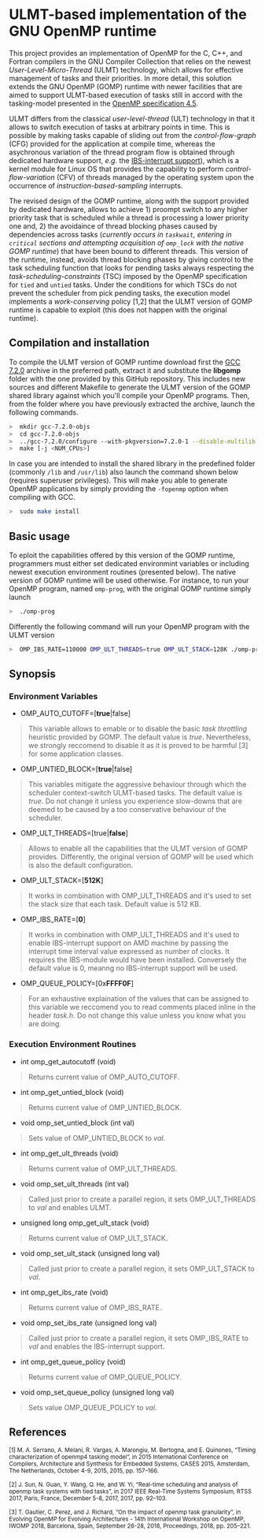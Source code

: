 # ULMT-based implementation of the GNU OpenMP runtime

This project provides an implementation of OpenMP for the C, C++, and Fortran compilers in the GNU Compiler Collection that relies on the newest *User-Level-Micro-Thread* (ULMT) technology, which allows for effective management of tasks and their priorities. In more detail, this solution extends the GNU OpenMP (GOMP) runtime with newer facilities that are aimed to support ULMT-based execution of tasks still in accord with the tasking-model presented in the <a href="https://www.openmp.org/wp-content/uploads/openmp-4.5.pdf">OpenMP specification 4.5</a>.

ULMT differs from the classical *user-level-thread* (ULT) technology in that it allows to switch execution of tasks at arbitrary points in time. This is possible by making tasks capable of sliding out from the *control-flow-graph* (CFG) provided for the application at compile time, whereas the asychronous variation of the thread program flow is obtained through dedicated hardware support, *e.g.* the <a href="https://github.com/HPDCS/IBS-Support-ULMT">IBS-interrupt support</a>), which is a kernel module for Linux OS that provides the capability to perform *control-flow-variation* (CFV) of threads managed by the operating system upon the occurrence of *instruction-based-sampling* interrupts.

The revised design of the GOMP runtime, along with the support provided by dedicated hardware, allows to achieve 1) proompt switch to any higher priority task that is scheduled while a thread is processing a lower priority one and, 2) the avoidaince of thread blocking phases caused by dependencies across tasks (*currently occurs in `taskwait`, entering in `critical` sections and attempting acquisition of `omp_lock` with the native GOMP runtime*) that have been bound to different threads. This version of the runtime, instead, avoids thread blocking phases by giving control to the task scheduling function that looks for pending tasks always respecting the *task-scheduling-constraints* (TSC) imposed by the OpenMP specification for `tied` and `untied` tasks. Under the conditions for which TSCs do not prevent the scheduler from pick pending tasks, the execution model implements a *work-conserving* policy [1,2] that the ULMT version of GOMP runtime is capable to exploit (this does not happen with the original runtime).


## Compilation and installation

To compile the ULMT version of GOMP runtime download first the <a href="https://ftp.gnu.org/gnu/gcc/gcc-7.2.0/gcc-7.2.0.tar.gz">GCC 7.2.0</a> archive in the preferred path, extract it and substitute the **libgomp** folder with the one provided by this GitHub repository. This includes new sources and different Makefile to generate the ULMT version of the GOMP shared library against which you'll compile your OpenMP programs. Then, from the folder where you have previously extracted the archive, launch the following commands.

```sh
>  mkdir gcc-7.2.0-objs
>  cd gcc-7.2.0-objs
>  ../gcc-7.2.0/configure --with-pkgversion=7.2.0-1 --disable-multilib --enable-languages=c,c++,fortran
>  make [-j <NUM_CPUs>]
```

In case you are intended to install the shared library in the predefined folder (commonly `/lib` and `/usr/lib`) also launch the command shown below (requires superuser privileges). This will make you able to generate OpenMP applications by simply providing the `-fopenmp` option when compiling with GCC.

```sh
>  sudo make install
```

## Basic usage

To eploit the capabilities offered by this version of the GOMP runtime, programmers must either set dedicated environmint variables or including newest execution environment routines (presented below). The native version of GOMP runtime will be used otherwise. For instance, to run your OpenMP program, named `omp-prog`, with the original GOMP runtime simply launch

```sh
>  ./omp-prog
```

Differently the following command will run your OpenMP program with the ULMT version

```sh
>  OMP_IBS_RATE=110000 OMP_ULT_THREADS=true OMP_ULT_STACK=128K ./omp-prog
```


## Synopsis

### Environment Variables

* OMP_AUTO_CUTOFF=[**true**|false]
> This variable allows to emable or to disable the basic *task throttling* heuristic provided by GOMP. The default value is *true*. Nevertheless, we strongly reccomend to disable it as it is proved to be harmful [3] for some application classes.

* OMP_UNTIED_BLOCK=[**true**|false]
> This variables mitigate the aggressive behaviour through which the scheduler context-switch ULMT-based tasks. The default value is *true*. Do not change it unless you experience slow-downs that are deemed to be caused by a too conservative behaviour of the scheduler.

* OMP_ULT_THREADS=[true|**false**]
> Allows to enable all the capabilities that the ULMT version of GOMP provides. Differently, the original version of GOMP will be used which is also the default configuration.

* OMP_ULT_STACK=[**512K**]
> It works in combination with OMP_ULT_THREADS and it's used to set the stack size that each task. Default value is 512 KB.

* OMP_IBS_RATE=[**0**]
> It works in combination with OMP_ULT_THREADS and it's used to enable IBS-interrupt support on AMD machine by passing the interrupt time interval value expressed as number of clocks. It requires the IBS-module would have been installed. Conversely the default value is 0, meanng no IBS-interrupt support will be used.

* OMP_QUEUE_POLICY=[0x**FFFF0F**]
> For an exhaustive explaination of the values that can be assigned to this variable we reccomend you to read comments placed inline in the header *task.h*. Do not change this value unless you know what you are doing.

### Execution Environment Routines

* int omp_get_autocutoff (void)
> Returns current value of OMP_AUTO_CUTOFF.

* int omp_get_untied_block (void)
> Returns current value of OMP_UNTIED_BLOCK.

* void omp_set_untied_block (int val)
> Sets value of OMP_UNTIED_BLOCK to *val*.

* int omp_get_ult_threads (void)
> Returns current value of OMP_ULT_THREADS.

* void omp_set_ult_threads (int val)
> Called just prior to create a parallel region, it sets OMP_ULT_THREADS to *val* and enables ULMT.

* unsigned long omp_get_ult_stack (void)
> Returns current value of OMP_ULT_STACK.

* void omp_set_ult_stack (unsigned long val)
> Called just prior to create a parallel region, it sets OMP_ULT_STACK to *val*.

* int omp_get_ibs_rate (void)
> Returns current value of OMP_IBS_RATE.

* void omp_set_ibs_rate (unsigned long val)
> Called just prior to create a parallel region, it sets OMP_IBS_RATE to *val* and enables the IBS-interrupt support.

* int omp_get_queue_policy (void)
> Returns current value of OMP_QUEUE_POLICY.

* void omp_set_queue_policy (unsigned long val)
> Sets value OMP_QUEUE_POLICY to *val*.


## References

<p><sub>
[1] M. A. Serrano, A. Melani, R. Vargas, A. Marongiu, M. Bertogna, and E. Quinones, “Timing characterization of openmp4 tasking model”, in 2015 International Conference on Compilers, Architecture and Synthesis for Embedded Systems, CASES 2015, Amsterdam, The Netherlands, October 4-9, 2015, 2015, pp. 157–166.
</sub></p>

<p><sub>
[2] J. Sun, N. Guan, Y. Wang, Q. He, and W. Yi, “Real-time scheduling and analysis of openmp task systems with tied tasks”, in 2017 IEEE Real-Time Systems Symposium, RTSS 2017, Paris, France, December 5-8, 2017, 2017, pp. 92–103.
</sub></p>

<p><sub>
[3] T. Gautier, C. Perez, and J. Richard, “On the impact of openmp task granularity”, in Evolving OpenMP for Evolving Architectures - 14th International Workshop on OpenMP, IWOMP 2018, Barcelona, Spain, September 26-28, 2018, Proceedings, 2018, pp. 205–221.
</sub></p>
